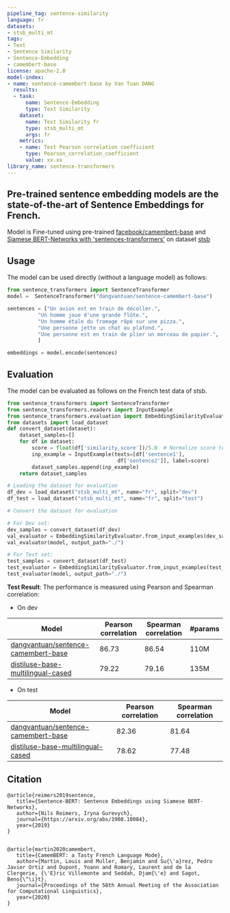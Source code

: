 ```yaml
---
pipeline_tag: sentence-similarity
language: fr
datasets:
- stsb_multi_mt
tags:
- Text
- Sentence Similarity
- Sentence-Embedding
- camembert-base
license: apache-2.0
model-index:
- name: sentence-camembert-base by Van Tuan DANG
  results:
  - task:
      name: Sentence-Embedding
      type: Text Similarity
    dataset:
      name: Text Similarity fr
      type: stsb_multi_mt
      args: fr
    metrics:
    - name: Test Pearson correlation coefficient
      type: Pearson_correlation_coefficient
      value: xx.xx
library_name: sentence-transformers
---
```


## Pre-trained sentence embedding models are the state-of-the-art of Sentence Embeddings for French.
Model is Fine-tuned using pre-trained [facebook/camembert-base](https://huggingface.co/camembert/camembert-base) and
[Siamese BERT-Networks with 'sentences-transformers'](https://www.sbert.net/) on dataset [stsb](https://huggingface.co/datasets/stsb_multi_mt/viewer/fr/train)


## Usage
The model can be used directly (without a language model) as follows:

```python
from sentence_transformers import SentenceTransformer
model =  SentenceTransformer("dangvantuan/sentence-camembert-base")

sentences = ["Un avion est en train de décoller.",
          "Un homme joue d'une grande flûte.",
          "Un homme étale du fromage râpé sur une pizza.",
          "Une personne jette un chat au plafond.",
          "Une personne est en train de plier un morceau de papier.",
          ]

embeddings = model.encode(sentences)
```

## Evaluation
The model can be evaluated as follows on the French test data of stsb.

```python
from sentence_transformers import SentenceTransformer
from sentence_transformers.readers import InputExample
from sentence_transformers.evaluation import EmbeddingSimilarityEvaluator
from datasets import load_dataset
def convert_dataset(dataset):
    dataset_samples=[]
    for df in dataset:
        score = float(df['similarity_score'])/5.0  # Normalize score to range 0 ... 1
        inp_example = InputExample(texts=[df['sentence1'], 
                                    df['sentence2']], label=score)
        dataset_samples.append(inp_example)
    return dataset_samples

# Loading the dataset for evaluation
df_dev = load_dataset("stsb_multi_mt", name="fr", split="dev")
df_test = load_dataset("stsb_multi_mt", name="fr", split="test")

# Convert the dataset for evaluation

# For Dev set:
dev_samples = convert_dataset(df_dev)
val_evaluator = EmbeddingSimilarityEvaluator.from_input_examples(dev_samples, name='sts-dev')
val_evaluator(model, output_path="./")

# For Test set:
test_samples = convert_dataset(df_test)
test_evaluator = EmbeddingSimilarityEvaluator.from_input_examples(test_samples, name='sts-test')
test_evaluator(model, output_path="./")
```

**Test Result**: 
The performance is measured using Pearson and Spearman correlation:
- On dev


| Model  | Pearson correlation | Spearman correlation  |  #params  |
| ------------- | ------------- | ------------- |------------- |
| [dangvantuan/sentence-camembert-base](https://huggingface.co/dangvantuan/sentence-camembert-base)| 86.73 |86.54 | 110M |
| [distiluse-base-multilingual-cased](https://huggingface.co/sentence-transformers/distiluse-base-multilingual-cased) | 79.22 | 79.16|135M |
- On test


| Model  | Pearson correlation | Spearman correlation  |
| ------------- | ------------- | ------------- |
| [dangvantuan/sentence-camembert-base](https://huggingface.co/dangvantuan/sentence-camembert-base)| 82.36 | 81.64|
| [distiluse-base-multilingual-cased](https://huggingface.co/sentence-transformers/distiluse-base-multilingual-cased) | 78.62 | 77.48|


## Citation


	@article{reimers2019sentence,
	   title={Sentence-BERT: Sentence Embeddings using Siamese BERT-Networks},
	   author={Nils Reimers, Iryna Gurevych},
	   journal={https://arxiv.org/abs/1908.10084},
	   year={2019}
	}


	@article{martin2020camembert,
	   title={CamemBERT: a Tasty French Language Mode},
	   author={Martin, Louis and Muller, Benjamin and Su{\'a}rez, Pedro Javier Ortiz and Dupont, Yoann and Romary, Laurent and de la Clergerie, {\'E}ric Villemonte and Seddah, Djam{\'e} and Sagot, Beno{\^\i}t},
	   journal={Proceedings of the 58th Annual Meeting of the Association for Computational Linguistics},
	   year={2020}
	}
